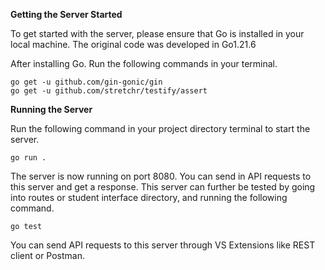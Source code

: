 **Getting the Server Started**

To get started with the server, please ensure that Go is installed in your local machine. The original code was developed in Go1.21.6

After installing Go. Run the following commands in your terminal.

```terminal
go get -u github.com/gin-gonic/gin
go get -u github.com/stretchr/testify/assert
```


**Running the Server**

Run the following command in your project directory terminal to start the server.

```terminal
go run .
```


The server is now running on port 8080. You can send in API requests to this server and get a response. 
This server can further be tested by going into routes or student interface directory, and running the following command.

```terminal
go test
```

You can send API requests to this server through VS Extensions like REST client or Postman.